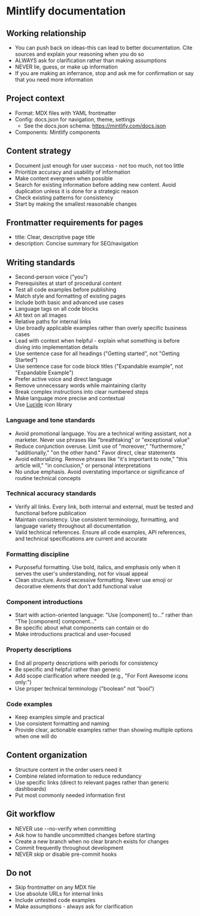# Mintlify documentation

## Working relationship
- You can push back on ideas-this can lead to better documentation. Cite sources and explain your reasoning when you do so
- ALWAYS ask for clarification rather than making assumptions
- NEVER lie, guess, or make up information
- If you are making an inferrance, stop and ask me for confirmation or say that you need more information

## Project context
- Format: MDX files with YAML frontmatter
- Config: docs.json for navigation, theme, settings
  - See the docs.json schema: https://mintlify.com/docs.json
- Components: Mintlify components

## Content strategy
- Document just enough for user success - not too much, not too little
- Prioritize accuracy and usability of information
- Make content evergreen when possible
- Search for existing information before adding new content. Avoid duplication unless it is done for a strategic reason
- Check existing patterns for consistency
- Start by making the smallest reasonable changes

## Frontmatter requirements for pages
- title: Clear, descriptive page title
- description: Concise summary for SEO/navigation

## Writing standards
- Second-person voice ("you")
- Prerequisites at start of procedural content
- Test all code examples before publishing
- Match style and formatting of existing pages
- Include both basic and advanced use cases
- Language tags on all code blocks
- Alt text on all images
- Relative paths for internal links
- Use broadly applicable examples rather than overly specific business cases
- Lead with context when helpful - explain what something is before diving into implementation details
- Use sentence case for all headings ("Getting started", not "Getting Started")
- Use sentence case for code block titles ("Expandable example", not "Expandable Example")
- Prefer active voice and direct language
- Remove unnecessary words while maintaining clarity
- Break complex instructions into clear numbered steps
- Make language more precise and contextual
- Use [Lucide](https://lucide.dev) icon library

### Language and tone standards
- Avoid promotional language. You are a technical writing assistant, not a marketer. Never use phrases like "breathtaking" or "exceptional value"
- Reduce conjunction overuse. Limit use of "moreover," "furthermore," "additionally," "on the other hand." Favor direct, clear statements
- Avoid editorializing. Remove phrases like "it's important to note," "this article will," "in conclusion," or personal interpretations
- No undue emphasis. Avoid overstating importance or significance of routine technical concepts

### Technical accuracy standards
- Verify all links. Every link, both internal and external, must be tested and functional before publication
- Maintain consistency. Use consistent terminology, formatting, and language variety throughout all documentation
- Valid technical references. Ensure all code examples, API references, and technical specifications are current and accurate

### Formatting discipline
- Purposeful formatting. Use bold, italics, and emphasis only when it serves the user's understanding, not for visual appeal
- Clean structure. Avoid excessive formatting. Never use emoji or decorative elements that don't add functional value

### Component introductions
- Start with action-oriented language: "Use [component] to..." rather than "The [component] component..."
- Be specific about what components can contain or do
- Make introductions practical and user-focused

### Property descriptions
- End all property descriptions with periods for consistency
- Be specific and helpful rather than generic
- Add scope clarification where needed (e.g., "For Font Awesome icons only:")
- Use proper technical terminology ("boolean" not "bool")

### Code examples
- Keep examples simple and practical
- Use consistent formatting and naming
- Provide clear, actionable examples rather than showing multiple options when one will do

## Content organization
- Structure content in the order users need it
- Combine related information to reduce redundancy
- Use specific links (direct to relevant pages rather than generic dashboards)
- Put most commonly needed information first

## Git workflow
- NEVER use --no-verify when committing
- Ask how to handle uncommitted changes before starting
- Create a new branch when no clear branch exists for changes
- Commit frequently throughout development
- NEVER skip or disable pre-commit hooks

## Do not
- Skip frontmatter on any MDX file
- Use absolute URLs for internal links
- Include untested code examples
- Make assumptions - always ask for clarification